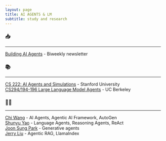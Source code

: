 ```yaml
---
layout: page
title: AI AGENTS & LM
subtitle: study and research
---
```


### 📥

---

[Building AI Agents](https://www.buildingaiagents.ai/) - Biweekly newsletter

### 📚

---

[CS 222: AI Agents and Simulations](https://joonspk-research.github.io/cs222-fall24/index.html) - Stanford University  
[CS294/194-196 Large Language Model Agents](https://llmagents-learning.org/f24) - UC Berkeley

### 🧑‍💻

---

[Chi Wang](https://x.com/chi_wang_) - AI Agents, Agentic AI Framework, AutoGen  
[Shunyu Yao](https://ysymyth.github.io/) - Language Agents, Reasoning Agents, ReAct  
[Joon Sung Park](https://www.joonsungpark.com/) - Generative agents  
[Jerry Liu](https://x.com/jerryjliu0) - Agentic RAG, LlamaIndex  
